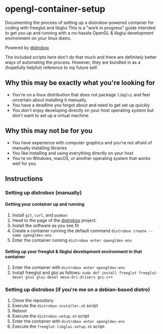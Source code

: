 # opengl-container-setup

Documenting the process of setting up a distrobox-powered container for coding with freeglut and libglui
This is a "work in progress" guide intended to get you up and running with a no-hassle OpenGL & libglui development environment on your linux distro.

Powered by [distrobox](https://github.com/89luca89/distrobox)

The included scripts here don't do that much and there are definitely better ways of automating the process. However, they are bundled in as a (hopefully helpful) reference to my future self.

## Why this may be exactly what you're looking for
* You're on a linux distribution that does not package `libglui` and feel uncertain about installing it manually.
* You have a deadline you forgot about and need to get set up quickly
* You don't enjoy developing directly on your host operating system but don't want to set up a virtual machine.

## Why this may not be for you
* You have experience with computer graphics and you're not afraid of manually installing libraries
* You like installing and using everything directly on your host
* You're on Windows, macOS, or another operating system that works well for you

## Instructions

### Setting up distrobox (manually)
#### Getting your container up and running 
1. Install `git`, `curl`, and `podman` 
2. Head to the page of the [distrobox](https://github.com/89luca89/distrobox) project. 
3. Install the software as you see fit
4. Create a container running the default command `distrobox create --name opengldev-env`
5. Enter the container running `distrobox enter opengldev-env`

#### Setting up your freeglut & libglui development environment in that container
1. Enter the container with `distrobox enter opengldev-env`
2. Install freeglut and glui as follows: `sudo dnf install freeglut freeglut-devel glui glui-devel mesa-dri-drivers gcc-c++`

### Setting up distrobox (if you're me on a debian-based distro)
1. Clone the repository
2. Execute the `distrobox-installer.sh` script
3. Reboot
4. Execute the `distrobox-setup.sh` script
5. Enter the container with `distrobox enter opengldev-env`
6. Execute the `freeglut-libglui-setup.sh` script
